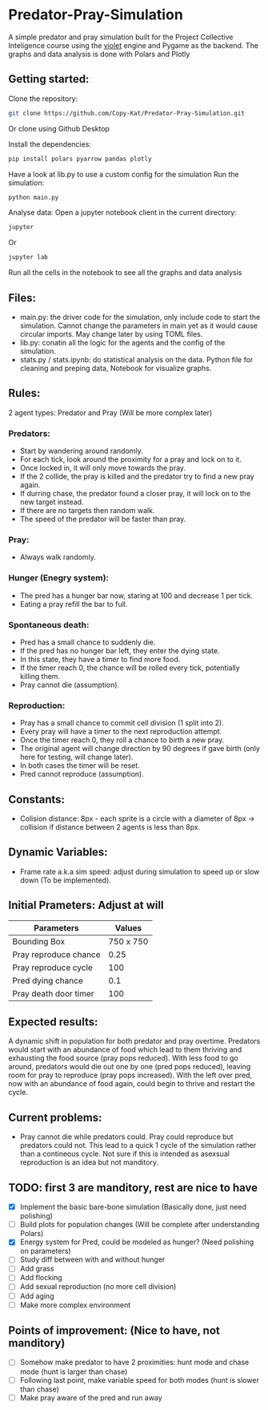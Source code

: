 # Predator-Pray-Simulation

A simple predator and pray simulation built for the Project Collective Inteligence course using the [violet](https://github.com/m-rots/violet) engine and Pygame as the backend. The graphs and data analysis is done with Polars and Plotly

## Getting started:
Clone the repository: 
```bash
git clone https://github.com/Copy-Kat/Predator-Pray-Simulation.git
```
Or clone using Github Desktop

Install the dependencies:
```python
pip install polars pyarrow pandas plotly
```

Have a look at lib.py to use a custom config for the simulation
Run the simulation:
```bash
python main.py
```

Analyse data:
Open a jupyter notebook client in the current directory:
```bash
jupyter
```
Or
```bash
jupyter lab
```

Run all the cells in the notebook to see all the graphs and data analysis

## Files:
- main.py: the driver code for the simulation, only include code to start the simulation. Cannot change the parameters in main yet as it would cause circular imports. May change later by using TOML files.
- lib.py: conatin all the logic for the agents and the config of the simulation.
- stats.py / stats.ipynb: do statistical analysis on the data. Python file for cleaning and preping data, Notebook for visualize graphs.

## Rules:
2 agent types: Predator and Pray (Will be more complex later)

### Predators:
- Start by wandering around randomly.
- For each tick, look around the proximity for a pray and lock on to it.
- Once locked in, it will only move towards the pray.
- If the 2 collide, the pray is killed and the predator try to find a new pray again.
- If durring chase, the predator found a closer pray, it will lock on to the new target instead.
- If there are no targets then random walk.
- The speed of the predator will be faster than pray.

### Pray:
- Always walk randomly.

### Hunger (Enegry system):
- The pred has a hunger bar now, staring at 100 and decrease 1 per tick.
- Eating a pray refill the bar to full.

### Spontaneous death:
- Pred has a small chance to suddenly die.
- If the pred has no hunger bar left, they enter the dying state.
- In this state, they have a timer to find more food.
- If the timer reach 0, the chance will be rolled every tick, potentially killing them.
- Pray cannot die (assumption).

### Reproduction:
- Pray has a small chance to commit cell division (1 split into 2).
- Every pray will have a timer to the next reproduction attempt.
- Once the timer reach 0, they roll a chance to birth a new pray.
- The original agent will change direction by 90 degrees if gave birth (only here for testing, will change later).
- In both cases the timer will be reset.
- Pred cannot reproduce (assumption).

## Constants:
- Colision distance: 8px - each sprite is a circle with a diameter of 8px -> collision if distance between 2 agents is less than 8px.

## Dynamic Variables:
- Frame rate a.k.a sim speed: adjust during simulation to speed up or slow down (To be implemented).

## Initial Prameters: Adjust at will
| Parameters     | Values          |
|--------------- | --------------- |
| Bounding Box | 750 x 750 |
| Pray reproduce chance | 0.25 |
| Pray reproduce cycle | 100 |
| Pred dying chance | 0.1 |
| Pray death door timer | 100 |

## Expected results:
A dynamic shift in population for both predator and pray overtime. Predators would start with an abundance of food which lead to them thriving and exhausting the food source (pray pops reduced). With less food to go around, predators would die out one by one (pred pops reduced), leaving room for pray to reproduce (pray pops increased). With the left over pred, now with an abundance of food again, could begin to thrive and restart the cycle.

## Current problems:
- Pray cannot die while predators could. Pray could reproduce but predators could not. This lead to a quick 1 cycle of the simulation rather than a contineous cycle. Not sure if this is intended as asexsual reproduction is an idea but not manditory.

## TODO: first 3 are manditory, rest are nice to have
- [x] Implement the basic bare-bone simulation (Basically done, just need polishing)
- [ ] Build plots for population changes (Will be complete after understanding Polars)
- [x] Energy system for Pred, could be modeled as hunger? (Need polishing on parameters)
- [ ] Study diff between with and without hunger
- [ ] Add grass
- [ ] Add flocking
- [ ] Add sexual reproduction (no more cell division)
- [ ] Add aging
- [ ] Make more complex environment

## Points of improvement: (Nice to have, not manditory)
- [ ] Somehow make predator to have 2 proximities: hunt mode and chase mode (hunt is larger than chase)
- [ ] Following last point, make variable speed for both modes (hunt is slower than chase)
- [ ] Make pray aware of the pred and run away
